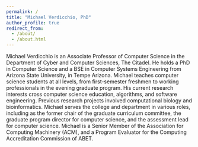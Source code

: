 ```yaml
---
permalink: /
title: "Michael Verdicchio, PhD"
author_profile: true
redirect_from: 
  - /about/
  - /about.html
---
```


Michael Verdicchio is an Associate Professor of Computer Science in the Department of Cyber and Computer Sciences, The Citadel. He holds a PhD in Computer Science and a BSE in Computer Systems Engineering from Arizona State University, in Tempe Arizona. Michael teaches computer science students at all levels, from first-semester freshmen to working professionals in the evening graduate program. His current research interests cross computer science education, algorithms, and software engineering. Previous research projects involved computational biology and bioinformatics. Michael serves the college and department in various roles, including as the former chair of the graduate curriculum committee, the graduate program director for computer science, and the assessment lead for computer science. Michael is a Senior Member of the Association for Computing Machinery (ACM), and a Program Evaluator for the Computing Accreditation Commission of ABET.

